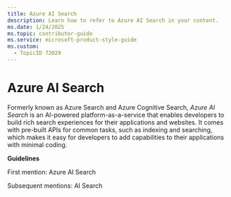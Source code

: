 ```yaml
---
title: Azure AI Search
description: Learn how to refer to Azure AI Search in your content.
ms.date: 1/24/2025
ms.topic: contributor-guide
ms.service: microsoft-product-style-guide
ms.custom:
  - TopicID 72029
---
```



# Azure AI Search

Formerly known as Azure Search and Azure Cognitive Search, *Azure AI Search* is an AI-powered platform-as-a-service that enables developers to build rich search experiences for their applications and websites. It comes with pre-built APIs for common tasks, such as indexing and searching, which makes it easy for developers to add capabilities to their applications with minimal coding.

**Guidelines**

First mention: Azure AI Search

Subsequent mentions: AI Search  

